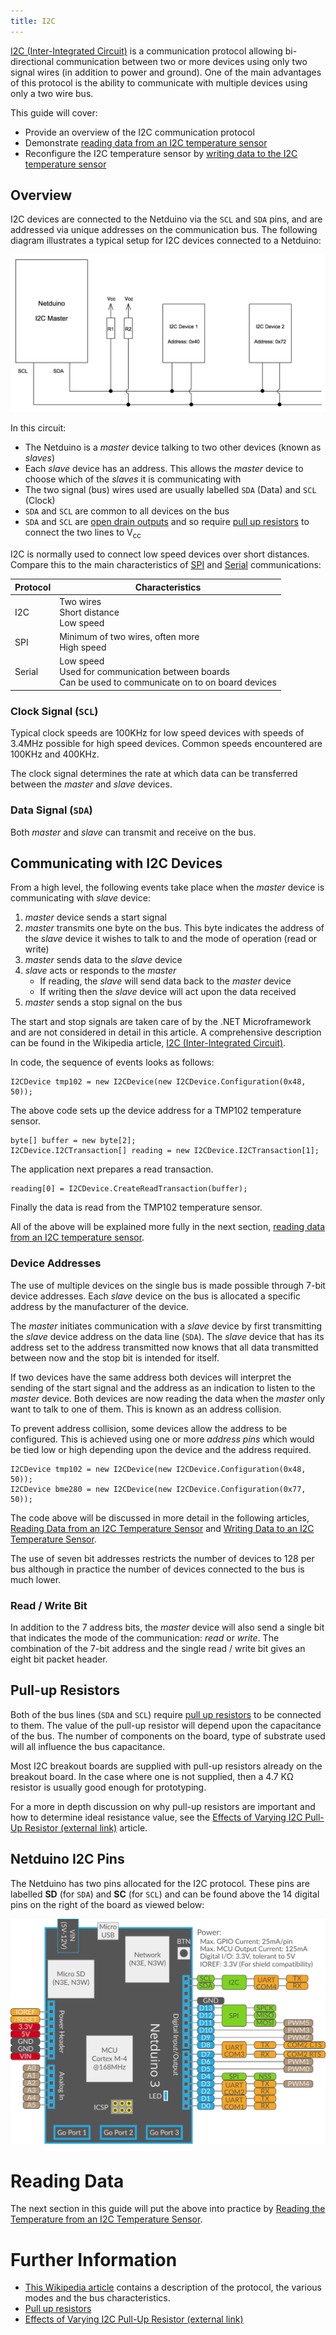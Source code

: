 ```yaml
---
title: I2C
---
```


[I2C (Inter-Integrated Circuit)](https://en.wikipedia.org/wiki/I%C2%B2C)  is a communication protocol allowing bi-directional communication between two or more devices using only two signal wires (in addition to power and ground).  One of the main advantages of this protocol is the ability to communicate with multiple devices using only a two wire bus.

This guide will cover:

* Provide an overview of the I2C communication protocol
* Demonstrate [reading data from an I2C temperature sensor](Reading/)
* Reconfigure the I2C temperature sensor by [writing data to the I2C temperature sensor](Writing/)

## Overview

I2C devices are connected to the Netduino via the `SCL` and `SDA` pins, and are addressed via unique addresses on the communication bus. The following diagram illustrates a typical setup for I2C devices connected to a Netduino:

![I2C Bus Master / Slave Illustration](I2CBusIllustration.jpg)

In this circuit:

* The Netduino is a _master_ device talking to two other devices (known as _slaves_)
* Each _slave_ device has an address.  This allows the _master_ device to choose which of the _slaves_ it is communicating with
* The two signal (bus) wires used are usually labelled `SDA` (Data) and `SCL` (Clock)
* `SDA` and `SCL` are common to all devices on the bus
* `SDA` and `SCL` are [open drain outputs](https://en.wikipedia.org/wiki/Open_collector) and so require [pull up resistors](/Hardware/Reference/Components/Resistors/PullUpAndPullDownResistors/) to connect the two lines to V<sub>cc</sub>

I2C is normally used to connect low speed devices over short distances.  Compare this to the main characteristics of [SPI](../SPI/) and [Serial](../UART) communications:

| Protocol | Characteristics                                                                                            |
|----------|------------------------------------------------------------------------------------------------------------|
|   I2C    | Two wires<br/>Short distance<br/>Low speed                                                                 |
|   SPI    | Minimum of two wires, often more<br/>High speed                                                            |
|  Serial  | Low speed<br/>Used for communication between boards<br/>Can be used to communicate on to on board devices  |

### Clock Signal (`SCL`)

Typical clock speeds are 100KHz for low speed devices with speeds of 3.4MHz possible for high speed devices.  Common speeds encountered are 100KHz and 400KHz.

The clock signal determines the rate at which data can be transferred between the _master_ and _slave_ devices.

### Data Signal (`SDA`)

Both _master_ and _slave_ can transmit and receive on the bus.

## Communicating with I2C Devices

From a high level, the following events take place when the _master_ device is communicating with _slave_ device:

1. _master_ device sends a start signal
2. _master_ transmits one byte on the bus.  This byte indicates the address of the _slave_ device it wishes to talk to and the mode of operation (read or write)
3. _master_ sends data to the _slave_ device
4. _slave_ acts or responds to the _master_
	* If reading, the _slave_ will send data back to the _master_ device
	* If writing then the _slave_ device will act upon the data received
5. _master_ sends a stop signal on the bus

The start and stop signals are taken care of by the .NET Microframework and are not considered in detail in this article.  A comprehensive description can be found in the Wikipedia article, [I2C (Inter-Integrated Circuit)](https://en.wikipedia.org/wiki/I%C2%B2C).

In code, the sequence of events looks as follows:

```CSharp
I2CDevice tmp102 = new I2CDevice(new I2CDevice.Configuration(0x48, 50));
```

The above code sets up the device address for a TMP102 temperature sensor.

```CSharp
byte[] buffer = new byte[2];
I2CDevice.I2CTransaction[] reading = new I2CDevice.I2CTransaction[1];
```

The application next prepares a read transaction.

```CSharp
reading[0] = I2CDevice.CreateReadTransaction(buffer);
```

Finally the data is read from the TMP102 temperature sensor.

All of the above will be explained more fully in the next section, [reading data from an I2C temperature sensor](Reading/).

### Device Addresses

The use of multiple devices on the single bus is made possible through 7-bit device addresses.  Each _slave_ device on the bus is allocated a specific address by the manufacturer of the device.

The _master_ initiates communication with a _slave_ device by first transmitting the _slave_ device address on the data line (`SDA`).  The _slave_ device that has its address set to the address transmitted now knows that all data transmitted between now and the stop bit is intended for itself.

If two devices have the same address both devices will interpret the sending of the start signal and the address as an indication to listen to the _master_ device.  Both devices are now reading the data when the _master_ only want to talk to one of them.  This is known as an address collision.

To prevent address collision, some devices allow the address to be configured.  This is achieved using one or more _address pins_ which would be tied low or high depending upon the device and the address required.

```CSharp
I2CDevice tmp102 = new I2CDevice(new I2CDevice.Configuration(0x48, 50));
I2CDevice bme280 = new I2CDevice(new I2CDevice.Configuration(0x77, 50));
```

The code above will be discussed in more detail in the following articles, [Reading Data from an I2C Temperature Sensor](Reading/) and [Writing Data to an I2C Temperature Sensor](Writing/).

The use of seven bit addresses restricts the number of devices to 128 per bus although in practice the number of devices connected to the bus is much lower.

### Read / Write Bit

In addition to the 7 address bits, the _master_ device will also send a single bit that indicates the mode of the communication: _read_ or _write_.  The combination of the 7-bit address and the single read / write bit gives an eight bit packet header.

## Pull-up Resistors

Both of the bus lines (`SDA` and `SCL`) require [pull up resistors](/Hardware/Reference/Components/Resistors/PullUpAndPullDownResistors/) to be connected to them.  The value of the pull-up resistor will depend upon the capacitance of the bus.  The number of components on the board, type of substrate used will all influence the bus capacitance.

Most I2C breakout boards are supplied with pull-up resistors already on the breakout board.  In the case where one is not supplied, then a 4.7 K&Omega; resistor is usually good enough for prototyping.

For a more in depth discussion on why pull-up resistors are important and how to determine ideal resistance value, see the [Effects of Varying I2C Pull-Up Resistor (external link)](http://dsscircuits.com/articles/effects-of-varying-i2c-pull-up-resistors) article.

## Netduino I2C Pins

The Netduino has two pins allocated for the I2C protocol.  These pins are labelled **SD** (for `SDA`) and **SC** (for `SCL`) and can be found above the 14 digital pins on the right of the board as viewed below:

![N3 Pinout Diagram](/Common_Files/Netduino3_Pinout.svg)

# Reading Data

The next section in this guide will put the above into practice by [Reading the Temperature from an I2C Temperature Sensor](Reading/).

# Further Information

* [This Wikipedia article](https://en.wikipedia.org/wiki/I%C2%B2C) contains a description of the protocol, the various modes and the bus characteristics.
* [Pull up resistors](/Hardware/Reference/Components/Resistors/PullUpAndPullDownResistors/)
* [Effects of Varying I2C Pull-Up Resistor (external link)](http://dsscircuits.com/articles/effects-of-varying-i2c-pull-up-resistors)